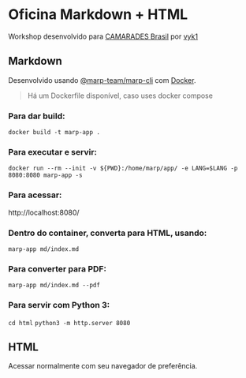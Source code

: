 # Oficina Markdown + HTML

Workshop desenvolvido para [CAMARADES Brasil](https://camaradesbrasil.bio.br/) por [vyk1](https://github.com/vyk1/)

## Markdown

Desenvolvido usando [@marp-team/marp-cli](https://github.com/marp-team/marp-cli) com [Docker](https://hub.docker.com/r/marpteam/marp-cli/).

> Há um Dockerfile disponível, caso uses docker compose

### Para dar build:
`docker build -t marp-app .`

### Para executar e servir:
`docker run --rm --init -v ${PWD}:/home/marp/app/ -e LANG=$LANG -p 8080:8080 marp-app -s`

### Para acessar:
http://localhost:8080/

### Dentro do container, converta para HTML, usando:
`marp-app md/index.md`

### Para converter para PDF:
`marp-app md/index.md --pdf`

### Para servir com Python 3:
`cd html`
`python3 -m http.server 8080`

## HTML

Acessar normalmente com seu navegador de preferência.

